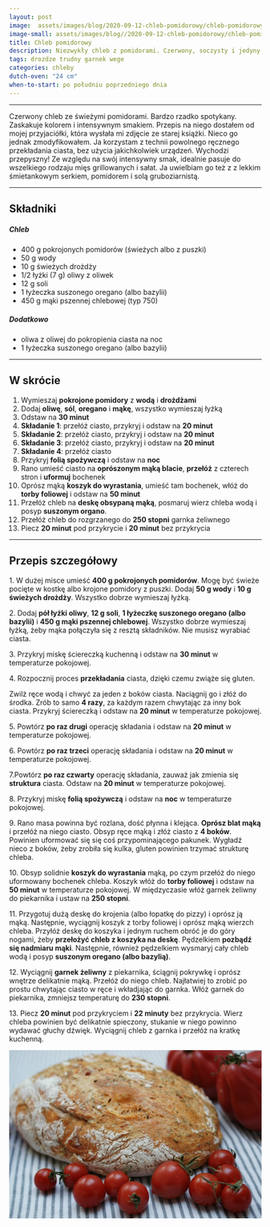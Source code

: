 ```yaml
---
layout: post
image:  assets/images/blog/2020-09-12-chleb-pomidorowy/chleb-pomidorowy.jpg
image-small: assets/images/blog//2020-09-12-chleb-pomidorowy/chleb-pomidorowy-small.jpg
title: Chleb pomidorowy
description: Niezwykły chleb z pomidorami. Czerwony, soczysty i jedyny w swoim rodzaju. Pszenny, na drożdżach, pieczony w garnku żeliwnym.
tags: drozdze trudny garnek wege
categories: chleby
dutch-oven: "24 cm"
when-to-start: po południu poprzedniego dnia
---
```


-----

Czerwony chleb ze świeżymi pomidorami. Bardzo rzadko spotykany. Zaskakuje kolorem i intensywnym smakiem. Przepis na niego dostałem od mojej przyjaciółki, która wysłała mi zdjęcie ze starej książki. Nieco go jednak zmodyfikowałem. Ja korzystam z technii powolnego ręcznego przekładania ciasta, bez użycia jakichkolwiek urządzeń. Wychodzi przepyszny! Ze względu na swój intensywny smak, idealnie pasuje do wszelkiego rodzaju mięs grillowanych i sałat. Ja uwielbiam go też z z lekkim śmietankowym serkiem, pomidorem i solą gruboziarnistą.

-----

## Składniki

##### Chleb

* 400 g pokrojonych pomidorów (świeżych albo z puszki)
* 50 g wody
* 10 g świeżych drożdży
* 1/2 łyżki (7 g) oliwy z oliwek
* 12 g soli
* 1 łyżeczka suszonego oregano (albo bazylii)
* 450 g mąki pszennej chlebowej (typ 750)

##### Dodatkowo

* oliwa z oliwej do pokropienia ciasta na noc
* 1 łyżeczka suszonego oregano (albo bazylii)

-----

## W skrócie

1. Wymieszaj **pokrojone pomidory** z **wodą** i **drożdżami**
2. Dodaj **oliwę**, **sól**, **oregano** i **mąkę**, wszystko wymieszaj łyżką
3. Odstaw na **30 minut**
4. **Składanie 1**: przełóż ciasto, przykryj i odstaw na **20 minut**
5. **Składanie 2**: przełóż ciasto, przykryj i odstaw na **20 minut**
6. **Składanie 3**: przełóż ciasto, przykryj i odstaw na **20 minut**
7. **Składanie 4**: przełóż ciasto
8. Przykryj **folią spożywczą** i odstaw na **noc**
9. Rano umieść ciasto na **oprószonym mąką blacie**, **przełóż** z czterech stron i **uformuj** bochenek
10. Oprósz mąką **koszyk do wyrastania**, umieść tam bochenek, włóż do **torby foliowej** i odstaw na **50 minut**
11. Przełóż chleb na **deskę obsypaną mąką**, posmaruj wierz chleba wodą i posyp **suszonym organo**.
12. Przełóż chleb do rozgrzanego do **250 stopni** garnka żeliwnego
13. Piecz **20 minut** pod przykrycie i **20 minut** bez przykrycia

-----

## Przepis szczegółowy

1\. W dużej misce umieść **400 g pokrojonych pomidorów**. Mogę być świeże pocięte w kostkę albo krojone pomidory z puszki. Dodaj **50 g wody** i **10 g świeżych drożdży**. Wszystko dobrze wymieszaj łyżką.

2\. Dodaj **pół łyżki oliwy**, **12 g soli**, **1 łyżeczkę suszonego oregano (albo bazylii)** i **450 g mąki pszennej chlebowej**. Wszystko dobrze wymieszaj łyżką, żeby mąka połączyła się z resztą składników. Nie musisz wyrabiać ciasta.

3\. Przykryj miskę ściereczką kuchenną i odstaw na **30 minut** w temperaturze pokojowej.

4\. Rozpocznij proces **przekładania** ciasta, dzięki czemu zwiąże się gluten.

Zwilż ręce wodą i chwyć za jeden z boków ciasta. Naciągnij go i złóż do środka. Zrób to samo **4 razy**, za każdym razem chwytając za inny bok ciasta. Przykryj ściereczką i odstaw na **20 minut** w temperaturze pokojowej.

5\. Powtórz **po raz drugi** operację składania i odstaw na **20 minut** w temperaturze pokojowej.

6\. Powtórz **po raz trzeci** operację składania i odstaw na **20 minut** w temperaturze pokojowej.

7\.Powtórz **po raz czwarty** operację składania, zauważ jak zmienia się **struktura** ciasta. Odstaw na **20 minut** w temperaturze pokojowej.

8\. Przykryj miskę **folią spożywczą** i odstaw na **noc** w temperaturze pokojowej.

9\. Rano masa powinna być rozlana, dość płynna i klejąca. **Oprósz blat mąką** i przełóż na niego ciasto. Obsyp ręce mąką i złóż ciasto z **4 boków**. Powinien uformować się się coś przypominającego pakunek. Wygładź nieco z boków, żeby zrobiła się kulka, gluten powinien trzymać strukturę chleba.

10\. Obsyp solidnie **koszyk do wyrastania** mąką, po czym przełóż do niego uformowany bochenek chleba. Koszyk włóż do **torby foliowej** i odstaw na **50 minut** w temperaturze pokojowej. W międzyczasie włóż garnek żeliwny do piekarnika i ustaw na **250 stopni**.

11\. Przygotuj dużą deskę do krojenia (albo łopatkę do pizzy) i oprósz ją mąką. Następnie, wyciągnij koszyk z torby foliowej i oprósz mąką wierzch chleba. Przyłóż deskę do koszyka i jednym ruchem obróć je do góry nogami, żeby **przełożyć chleb z koszyka na deskę**. Pędzelkiem **pozbądź się nadmiaru mąki**. Następnie, również pędzelkiem wysmaryj cały chleb wodą i posyp **suszonym oregano (albo bazylią)**.

12\. Wyciągnij **garnek żeliwny** z piekarnika, ściągnij pokrywkę i oprósz wnętrze delikatnie mąką. Przełóż do niego chleb. Najłatwiej to zrobić po prostu chwytając ciasto w ręce i wkładjając do garnka. Włóż garnek do piekarnika, zmniejsz temperaturę do **230 stopni**.

13\. Piecz **20 minut** pod przykryciem i **22 minuty** bez przykrycia. Wierz chleba powinien być delikatnie spieczony, stukanie w niego powinno wydawać głuchy dźwięk. Wyciągnij chleb z garnka i przełóż na kratkę kuchenną.

![Pszenny chleb południowy](/assets/images/blog/2020-09-12-chleb-pomidorowy/chleb-pomidorowy-gotowy.jpg)

